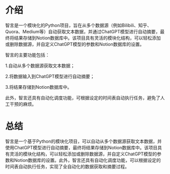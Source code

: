 # 介绍

智言是一个模块化的Python项目，旨在从多个数据源（例如Bilibili、知乎、Quora、Medium等）自动获取文本数据，并通过ChatGPT模型进行自动摘要，最终将结果存储到Notion数据库中。该项目具有灵活的模块化结构，可以轻松添加或删除数据源，并自定义ChatGPT模型的参数和Notion数据库的设置。

智言的主要功能包括：

1.自动从多个数据源获取文本数据；

2.将数据输入到ChatGPT模型进行自动摘要； 

3.将结果存储到Notion数据库中。

此外，智言还具有自动化调度功能，可根据设定的时间表自动执行任务，避免了人工干预的麻烦。

# 总结

智言是一个基于Python的模块化项目，可以自动从多个数据源获取文本数据，并使用ChatGPT模型进行自动摘要，最终将结果存储到Notion数据库中。该项目具有灵活的模块化结构，可以轻松添加或删除数据源，并自定义ChatGPT模型的参数和Notion数据库的设置。此外，智言还具有自动化调度功能，可以根据设定的时间表自动执行任务，实现了全自动化的数据获取和摘要过程。